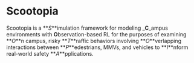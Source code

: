 # Scootopia
Scootopia is a **_S_**imulation framework for modeling _**C**_ampus environments with **O**bservation-based RL for the purposes of examining **_O_**n campus, risky **_T_**raffic behaviors involving 
**_O_**verlapping interactions between **_P_**edestrians, MMVs, and vehicles to **_I_**nform real-world safety **_A_**pplications.
